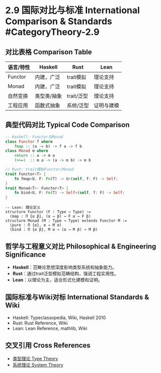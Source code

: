# 2.9 国际对比与标准 International Comparison & Standards #CategoryTheory-2.9

## 对比表格 Comparison Table

| 语言/特性 | Haskell | Rust | Lean |
|-----------|---------|------|------|
| Functor   | 内建，广泛 | trait模拟 | 理论支持 |
| Monad     | 内建，广泛 | trait模拟 | 理论支持 |
| 自然变换  | 类型类/抽象 | trait/泛型 | 理论支持 |
| 工程应用  | 函数式抽象 | 系统/泛型 | 证明与建模 |

## 典型代码对比 Typical Code Comparison

```haskell
-- Haskell: Functor与Monad
class Functor f where
    fmap :: (a -> b) -> f a -> f b
class Monad m where
    return :: a -> m a
    (>>=)  :: m a -> (a -> m b) -> m b
```

```rust
// Rust: trait模拟Functor/Monad
trait Functor<T> {
    fn fmap<U, F: Fn(T) -> U>(self, f: F) -> Self;
}
trait Monad<T>: Functor<T> {
    fn bind<U, F: Fn(T) -> Self>(self, f: F) -> Self;
}
```

```lean
-- Lean: 理论定义
structure Functor (F : Type → Type) :=
  (map : Π {α β}, (α → β) → F α → F β)
structure Monad (M : Type → Type) extends Functor M :=
  (pure : Π {α}, α → M α)
  (bind : Π {α β}, M α → (α → M β) → M β)
```

## 哲学与工程意义对比 Philosophical & Engineering Significance

- **Haskell**：范畴论思想深度影响类型系统和抽象能力。
- **Rust**：通过trait泛型模拟范畴结构，强调工程实用性。
- **Lean**：以理论为主，适合形式化建模和证明。

## 国际标准与Wiki对标 International Standards & Wiki

- Haskell: Typeclassopedia, Wiki, Haskell 2010
- Rust: Rust Reference, Wiki
- Lean: Lean Reference, mathlib, Wiki

## 交叉引用 Cross References

- [类型理论 Type Theory](../TypeTheory/README.md)
- [系统理论 System Theory](../SystemTheory/README.md)
